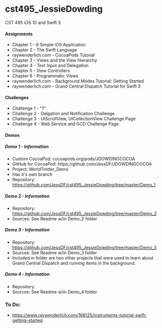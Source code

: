 # cst495_JessieDowding
CST 495 iOS 10 and Swift 3

#### Assignments
* Chapter 1 - A Simple iOS Application
* Chapter 2 - The Swift Language 
* raywenderlich.com - CocoaPods Tutorial 
* Chapter 3 - Views and the View Hierarchy
* Chapter 4 - Text Input and Delegation
* Chapter 5 - View Controllers
* Chapter 6 - Programmatic Views
* raywenderlich.com - Background Modes Tutorial: Getting Started
* raywenderlich.com - Grand Central Dispatch Tutorial for Swift 3


#### Challenges
* Challenge 1 - "?"
* Challenge 2 - Delgation and Notification Challenge
* Challenge 3 - UIScrollView, UICollectionView Challenge Page
* Challenge 4 - Web Service and GCD Challenge Page

#### Demos

##### Demo 1 - Information
* Custom CocoaPod: cocoapods.org/pods/JDOWDINGCOCOA
* GitHub for CocoaPod: https;//github.com/JessDF/JDOWDINGCOCOA
* Project: WorldTrotter_Demo
* Has it's own branch
* Repository: https://github.com/JessDF/cst495_JessieDowding/tree/master/Demo_1

##### Demo 2 - Information
* Repository: https://github.com/JessDF/cst495_JessieDowding/tree/master/Demo_2
* Sources: See Readme w/in Demo_2 folder

##### Demo 3 - Information
* Repository: https://github.com/JessDF/cst495_JessieDowding/tree/master/Demo_3
* Sources: See Readme w/in Demo_3 folder
* Included in folder are two other projects that were used to learn about <br> Grand Central Dispatch and running items in the background.

##### Demo 4 - Information
* Repository: 
* Sources: See Readme w/in Demo_4 folder

### To Do:
* https://www.raywenderlich.com/166125/instruments-tutorial-swift-getting-started
